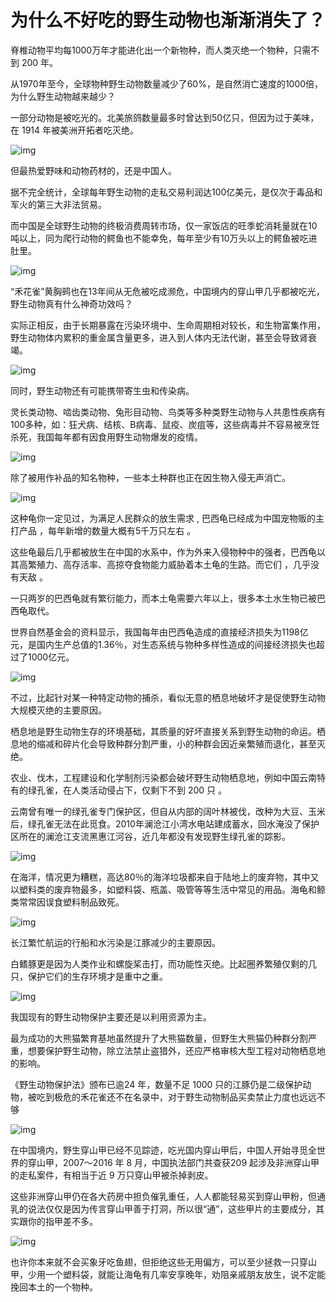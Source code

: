 # 为什么不好吃的野生动物也渐渐消失了？

脊椎动物平均每1000万年才能进化出一个新物种，而人类灭绝一个物种，只需不到 200 年。

从1970年至今，全球物种野生动物数量减少了60%，是自然消亡速度的1000倍，为什么野生动物越来越少？

一部分动物是被吃光的。北美旅鸽数量最多时曾达到50亿只，但因为过于美味，在 1914 年被美洲开拓者吃灭绝。

![img](https://i.loli.net/2021/10/30/RJmbCK2faHx4VgY.jpg)

但最热爱野味和动物药材的，还是中国人。

据不完全统计，全球每年野生动物的走私交易利润达100亿美元，是仅次于毒品和军火的第三大非法贸易。

而中国是全球野生动物的终极消费周转市场，仅一家饭店的旺季蛇消耗量就在10吨以上，同为爬行动物的鳄鱼也不能幸免，每年至少有10万头以上的鳄鱼被吃进肚里。

![img](https://i.loli.net/2021/10/30/SuCTZVvjb4Fhwnq.jpg)

“禾花雀”黄胸鹀也在13年间从无危被吃成濒危，中国境内的穿山甲几乎都被吃光，野生动物真有什么神奇功效吗？

实际正相反，由于长期暴露在污染环境中、生命周期相对较长，和生物富集作用，野生动物体内累积的重金属含量更多，进入到人体内无法代谢，甚至会导致肾衰竭。 

![img](https://i.loli.net/2021/10/30/vFfP8E6aJGy2usM.jpg)

同时，野生动物还有可能携带寄生虫和传染病。

灵长类动物、啮齿类动物、兔形目动物、鸟类等多种类野生动物与人共患性疾病有100多种，如：狂犬病、结核、B病毒、鼠疫、炭疽等，这些病毒并不容易被烹饪杀死，我国每年都有因食用野生动物爆发的疫情。

![img](https://i.loli.net/2021/10/30/rUslhjwQ4bnyNSO.jpg)

除了被用作补品的知名物种，一些本土种群也正在因生物入侵无声消亡。

![img](https://i.loli.net/2021/10/30/9m8keIYUsPwhJfo.jpg)

这种龟你一定见过，为满足人民群众的放生需求 , 巴西龟已经成为中国宠物贩的主打产品 ，每年新增的数量大概有5千万只左右 。

这些龟最后几乎都被放生在中国的水系中，作为外来入侵物种中的强者，巴西龟以其高繁殖力、高存活率、高掠夺食物能力威胁着本土龟的生路。而它们 ，几乎没有天敌 。

一只两岁的巴西龟就有繁衍能力，而本土龟需要六年以上，很多本土水生物已被巴西龟取代。

世界自然基金会的资料显示，我国每年由巴西龟造成的直接经济损失为1198亿元，是国内生产总值的1.36％，对生态系统与物种多样性造成的间接经济损失也超过了1000亿元。

![img](https://i.loli.net/2021/10/30/9jVpyqPBYu6Hg7x.jpg)

不过，比起针对某一种特定动物的捕杀，看似无意的栖息地破坏才是促使野生动物大规模灭绝的主要原因。

栖息地是野生动物生存的环境基础，其质量的好坏直接关系到野生动物的命运。栖息地的缩减和碎片化会导致种群分割严重，小的种群会因近亲繁殖而退化，甚至灭绝。

农业、伐木，工程建设和化学制剂污染都会破坏野生动物栖息地，例如中国云南特有的绿孔雀，在人类活动侵占下，仅剩下不到 200 只 。

云南曾有唯一的绿孔雀专门保护区，但自从内部的阔叶林被伐，改种为大豆、玉米后，绿孔雀无法在此觅食。2010年澜沧江小湾水电站建成蓄水，回水淹没了保护区所在的澜沧江支流黑惠江河谷，近几年都没有发现野生绿孔雀的踪影。

![img](https://i.loli.net/2021/10/30/9Pdtiwmlp3CMaXV.jpg)

在海洋，情况更为糟糕，高达80％的海洋垃圾都来自于陆地上的废弃物，其中又以塑料类的废弃物最多，如塑料袋、瓶盖、吸管等等生活中常见的用品。海龟和鲸类常常因误食塑料制品致死。

![img](https://i.loli.net/2021/10/30/Zp6DPTCfbSr4XIE.jpg)

长江繁忙航运的行船和水污染是江豚减少的主要原因。

白鳍豚更是因为人类作业和螺旋桨击打，而功能性灭绝。比起圈养繁殖仅剩的几只，保护它们的生存环境才是重中之重。

![img](https://i.loli.net/2021/10/30/gQCr2RbfVMZH8FJ.jpg)

我国现有的野生动物保护主要还是以利用资源为主。

最为成功的大熊猫繁育基地虽然提升了大熊猫数量，但野生大熊猫仍种群分割严重，想要保护野生动物，除立法禁止盗猎外，还应严格审核大型工程对动物栖息地的影响。

《野生动物保护法》颁布已逾24 年，数量不足 1000 只的江豚仍是二级保护动物，被吃到极危的禾花雀还不在名录中，对于野生动物制品买卖禁止力度也远远不够

![img](https://i.loli.net/2021/10/30/JAPmcf7UCN9IG1Z.jpg)

在中国境内，野生穿山甲已经不见踪迹，吃光国内穿山甲后，中国人开始寻觅全世界的穿山甲，2007～2016 年 8 月，中国执法部门共查获209 起涉及非洲穿山甲的走私案件，有相当于近 9 万只穿山甲被杀掉剥皮。

这些非洲穿山甲仍在各大药房中担负催乳重任，人人都能轻易买到穿山甲粉，但通乳的说法仅仅是因为传言穿山甲善于打洞，所以很“通”，这些甲片的主要成分，其实跟你的指甲差不多。

![img](https://i.loli.net/2021/10/30/asR9PGV5OA4ZHeL.jpg)

也许你本来就不会买象牙吃鱼翅，但拒绝这些无用偏方，可以至少拯救一只穿山甲，少用一个塑料袋，就能让海龟有几率安享晚年，劝阻亲戚朋友放生，说不定能挽回本土的一个物种。
